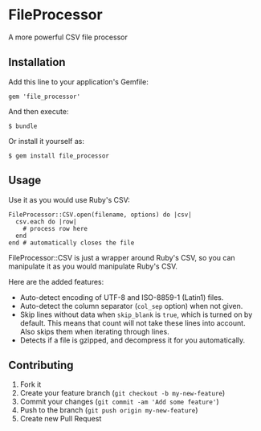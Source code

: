 # FileProcessor

A more powerful CSV file processor

## Installation

Add this line to your application's Gemfile:

    gem 'file_processor'

And then execute:

    $ bundle

Or install it yourself as:

    $ gem install file_processor

## Usage

Use it as you would use Ruby's CSV:

    FileProcessor::CSV.open(filename, options) do |csv|
      csv.each do |row|
        # process row here
      end
    end # automatically closes the file

FileProcessor::CSV is just a wrapper around Ruby's CSV, so you can manipulate it as you would manipulate Ruby's CSV.

Here are the added features:

* Auto-detect encoding of UTF-8 and ISO-8859-1 (Latin1) files.
* Auto-detect the column separator (`col_sep` option) when not given.
* Skip lines without data when `skip_blank` is `true`, which is turned on by default. This means that count will not take these lines into account. Also skips them when iterating through lines.
* Detects if a file is gzipped, and decompress it for you automatically.

## Contributing

1. Fork it
2. Create your feature branch (`git checkout -b my-new-feature`)
3. Commit your changes (`git commit -am 'Add some feature'`)
4. Push to the branch (`git push origin my-new-feature`)
5. Create new Pull Request
